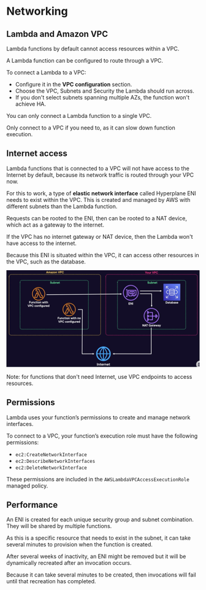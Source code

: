 # Networking

## Lambda and Amazon VPC

Lambda functions by default cannot access resources within a VPC.

A Lambda function can be configured to route through a VPC.

To connect a Lambda to a VPC:
- Configure it in the **VPC configuration** section.
- Choose the VPC, Subnets and Security the Lambda should run across.
- If you don't select subnets spanning multiple AZs, the function won't achieve HA.

You can only connect a Lambda function to a single VPC.

Only connect to a VPC if you need to, as it can slow down function execution.


## Internet access

Lambda functions that is connected to a VPC will not have access to the Internet by default, because its network traffic is routed through your VPC now.

For this to work, a type of **elastic network interface** called Hyperplane ENI needs to exist within the VPC. This is created and managed by AWS with different subnets than the Lambda function.

Requests can be rooted to the ENI, then can be rooted to a NAT device, which act as a gateway to the internet.

If the VPC has no internet gateway or NAT device, then the Lambda won't have access to the internet.

Because this ENI is situated within the VPC, it can access other resources in the VPC, such as the database.

![](../images/vpc.png)

Note: for functions that don't need Internet, use VPC endpoints to access resources.

## Permissions

Lambda uses your function’s permissions to create and manage network interfaces.

To connect to a VPC, your function’s execution role must have the following permissions:
- `ec2:CreateNetworkInterface`
- `ec2:DescribeNetworkInterfaces`
- `ec2:DeleteNetworkInterface`

These permissions are included in the `AWSLambdaVPCAccessExecutionRole` managed policy.


## Performance

An ENI is created for each unique security group and subnet combination. They will be shared by multiple functions.

As this is a specific resource that needs to exist
in the subnet, it can take several minutes to provision
when the function is created.

After several weeks of inactivity, an ENI might be removed but it will be dynamically recreated after an invocation occurs.

Because it can take several minutes to be created, then invocations will fail until that recreation has completed.